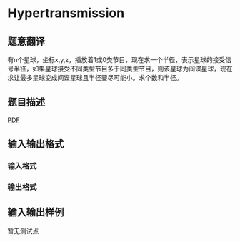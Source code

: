 # Hypertransmission

## 题意翻译

有n个星球，坐标x,y,z，播放着1或0类节目，现在求一个半径，表示星球的接受信号半径，如果星球接受不同类型节目多于同类型节目，则该星球为间谍星球，现在求让最多星球变成间谍星球且半径要尽可能小。求个数和半径。

## 题目描述

[problemUrl]: https://uva.onlinejudge.org/index.php?option=com_onlinejudge&Itemid=8&category=446&page=show_problem&problem=4071

[PDF](https://uva.onlinejudge.org/external/13/p1325.pdf)

## 输入输出格式

### 输入格式

### 输出格式

## 输入输出样例

暂无测试点

